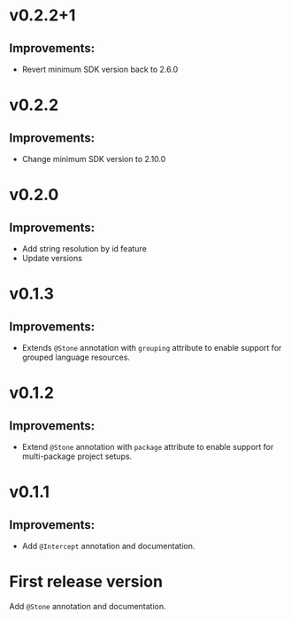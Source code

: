 # v0.2.2+1

## Improvements:
* Revert minimum SDK version back to 2.6.0

# v0.2.2

## Improvements:
* Change minimum SDK version to 2.10.0

# v0.2.0

## Improvements:
* Add string resolution by id feature
* Update versions

# v0.1.3

## Improvements:
* Extends `@Stone` annotation with `grouping` attribute to enable support for grouped language resources.

# v0.1.2

## Improvements:
* Extend `@Stone` annotation with `package` attribute to enable support for multi-package project setups.

# v0.1.1

## Improvements:
* Add `@Intercept` annotation and documentation.

# First release version

Add `@Stone` annotation and documentation.
